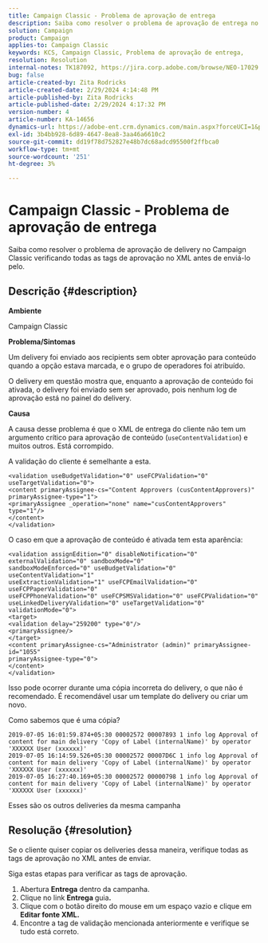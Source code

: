 ```yaml
---
title: Campaign Classic - Problema de aprovação de entrega
description: Saiba como resolver o problema de aprovação de entrega no Campaign Classic
solution: Campaign
product: Campaign
applies-to: Campaign Classic
keywords: KCS, Campaign Classic, Problema de aprovação de entrega,
resolution: Resolution
internal-notes: TK187092, https://jira.corp.adobe.com/browse/NEO-17029
bug: false
article-created-by: Zita Rodricks
article-created-date: 2/29/2024 4:14:48 PM
article-published-by: Zita Rodricks
article-published-date: 2/29/2024 4:17:32 PM
version-number: 4
article-number: KA-14656
dynamics-url: https://adobe-ent.crm.dynamics.com/main.aspx?forceUCI=1&pagetype=entityrecord&etn=knowledgearticle&id=098836a3-1dd7-ee11-9079-6045bd0065f9
exl-id: 3b4bb928-6d89-4647-8ea8-3aa46a6610c2
source-git-commit: dd19f78d752827e48b7dc68adcd95500f2ffbca0
workflow-type: tm+mt
source-wordcount: '251'
ht-degree: 3%

---
```


# Campaign Classic - Problema de aprovação de entrega


Saiba como resolver o problema de aprovação de delivery no Campaign Classic verificando todas as tags de aprovação no XML antes de enviá-lo pelo.

## Descrição {#description}


<b>Ambiente</b>

Campaign Classic



<b>Problema/Sintomas</b>

Um delivery foi enviado aos recipients sem obter aprovação para conteúdo quando a opção estava marcada, e o grupo de operadores foi atribuído.

O delivery em questão mostra que, enquanto a aprovação de conteúdo foi ativada, o delivery foi enviado sem ser aprovado, pois nenhum log de aprovação está no painel do delivery.



<b>Causa</b>

A causa desse problema é que o XML de entrega do cliente não tem um argumento crítico para aprovação de conteúdo (`useContentValidation`) e muitos outros. Está corrompido.

A validação do cliente é semelhante a esta.




```
<validation useBudgetValidation="0" useFCPValidation="0" useTargetValidation="0">
<content primaryAssignee-cs="Content Approvers (cusContentApprovers)" primaryAssignee-type="1">
<primaryAssignee _operation="none" name="cusContentApprovers" type="1"/>
</content>
</validation>
```




O caso em que a aprovação de conteúdo é ativada tem esta aparência:




```
<validation assignEdition="0" disableNotification="0" externalValidation="0" sandboxMode="0"
sandboxModeEnforced="0" useBudgetValidation="0" useContentValidation="1"
useExtractionValidation="1" useFCPEmailValidation="0" useFCPPaperValidation="0"
useFCPPhoneValidation="0" useFCPSMSValidation="0" useFCPValidation="0"
useLinkedDeliveryValidation="0" useTargetValidation="0" validationMode="0">
<target>
<validation delay="259200" type="0"/>
<primaryAssignee/>
</target>
<content primaryAssignee-cs="Administrator (admin)" primaryAssignee-id="1055"
primaryAssignee-type="0">
</content>
</validation>
```




Isso pode ocorrer durante uma cópia incorreta do delivery, o que não é recomendado. É recomendável usar um template do delivery ou criar um novo.

Como sabemos que é uma cópia?




```
2019-07-05 16:01:59.874+05:30 00002572 00007893 1 info log Approval of content for main delivery 'Copy of Label (internalName)' by operator 'XXXXXX User (xxxxxx)'
2019-07-05 16:14:59.526+05:30 00002572 00007D6C 1 info log Approval of content for main delivery 'Copy of Label (internalName)' by operator 'XXXXXX User (xxxxxx)'
2019-07-05 16:27:40.169+05:30 00002572 00000798 1 info log Approval of content for main delivery 'Copy of Label (internalName)' by operator 'XXXXXX User (xxxxxx)'
```




Esses são os outros deliveries da mesma campanha


## Resolução {#resolution}


Se o cliente quiser copiar os deliveries dessa maneira, verifique todas as tags de aprovação no XML antes de enviar.

Siga estas etapas para verificar as tags de aprovação.

1. Abertura <b>Entrega</b> dentro da campanha.
2. Clique no link <b>Entrega </b>guia<b>.</b>
3. Clique com o botão direito do mouse em um espaço vazio e clique em <b>Editar fonte XML.</b>
4. Encontre a tag de validação mencionada anteriormente e verifique se tudo está correto.

